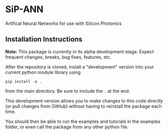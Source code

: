 # SiP-ANN
Artifical Neural Networks for use with Silicon Photonics

## Installation Instructions

**Note:** This package is currently in its alpha development stage. Expect frequent changes, breaks, bug fixes, features, etc.

After the repository is cloned, install a "development" version into your current python module library using

```pip install -e .```


from the main directory. Be sure to include the `.` at the end.

This development version allows you to make changes to this code directly (or pull changes from GitHub) without having to reinstall the package each time.

You should then be able to run the examples and tutorials in the examples folder, or even call the package from any other python file.


